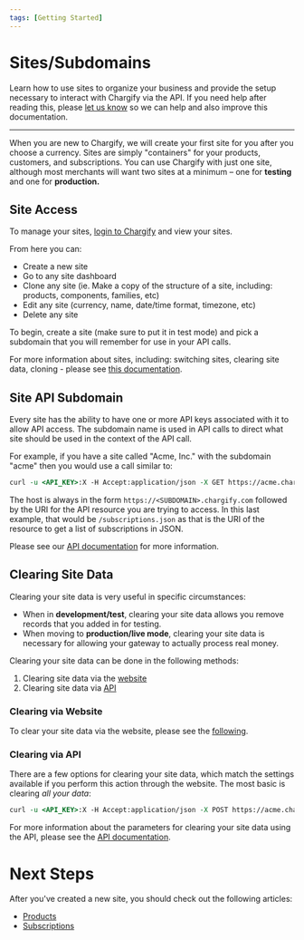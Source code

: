 ```yaml
---
tags: [Getting Started]
---
```


# Sites/Subdomains

Learn how to use sites to organize your business and provide the setup necessary to interact with Chargify via the API. If you need help after reading this, please [let us know](./Overview.md#support) so we can help and also improve this documentation.

----------

When you are new to Chargify, we will create your first site for you after you choose a currency. Sites are simply "containers" for your products, customers, and subscriptions. You can use Chargify with just one site, although most merchants will want two sites at a minimum – one for **testing** and one for **production.**

## Site Access

To manage your sites, [login to Chargify](https://app.chargify.com/login) and view your sites.

From here you can:

* Create a new site
* Go to any site dashboard
* Clone any site (ie. Make a copy of the structure of a site, including: products, components, families, etc)
* Edit any site (currency, name, date/time format, timezone, etc)
* Delete any site

To begin, create a site (make sure to put it in test mode) and pick a subdomain that you will remember for use in your API calls.

For more information about sites, including: switching sites, clearing site data, cloning - please see [this documentation](https://maxio-chargify.zendesk.com/hc/en-us/articles/5405551351693-Sites-Introduction).

## Site API Subdomain

Every site has the ability to have one or more API keys associated with it to allow API access. The subdomain name is used in API calls to direct what site should be used in the context of the API call.

For example, if you have a site called "Acme, Inc." with the subdomain "acme" then you would use a call similar to:

```perl
curl -u <API_KEY>:X -H Accept:application/json -X GET https://acme.chargify.com/subscriptions.json
```

The host is always in the form `https://<SUBDOMAIN>.chargify.com` followed by the URI for the API resource you are trying to access. In this last example, that would be `/subscriptions.json` as that is the URI of the resource to get a list of subscriptions in JSON.

Please see our [API documentation](https://developers.chargify.com/docs/api-docs/YXBpOjE0MTA4MjYx-chargify-api) for more information.

## Clearing Site Data

Clearing your site data is very useful in specific circumstances:

* When in **development/test**, clearing your site data allows you remove records that you added in for testing.
* When moving to **production/live mode**, clearing your site data is necessary for allowing your gateway to actually process real money.

Clearing your site data can be done in the following methods:

1. Clearing site data via the [website](https://maxio-chargify.zendesk.com/hc/en-us/articles/5405551351693-Sites-Introduction#creating-sites)
2. Clearing site data via [API](https://developers.chargify.com/docs/api-docs/c912e634019c9-clear-site-data)

### Clearing via Website

To clear your site data via the website, please see the [following](https://maxio-chargify.zendesk.com/hc/en-us/articles/5405428327309).

### Clearing via API

There are a few options for clearing your site data, which match the settings available if you perform this action through the website. The most basic is clearing *all your data*:

```perl
curl -u <API_KEY>:X -H Accept:application/json -X POST https://acme.chargify.com/sites/clear_data.json
```

For more information about the parameters for clearing your site data using the API, please see the [API documentation](https://developers.chargify.com/docs/api-docs/b3A6MTQxMDgyNjk-clear-site-data).

# Next Steps

After you've created a new site, you should check out the following articles:

* [Products](./Products.md)
* [Subscriptions](../basics/Signups.md)

